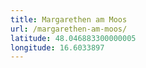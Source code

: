```yaml
---
title: Margarethen am Moos
url: /margarethen-am-moos/
latitude: 48.046883300000005
longitude: 16.6033897
---
```


